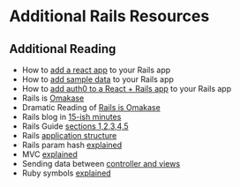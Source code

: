 # Additional Rails Resources

## Additional Reading

- How to [add a react app](/handbook/resources/rails/add-react-app-to-rails) to your Rails app
- How to [add sample data](/handbook/resources/rails/add-sample-data-to-rails-app) to your Rails app
- How to [add auth0 to a React + Rails app](/handbook/resources/rails/add-auth0-to-react-rails-app) to your Rails app
- Rails is [Omakase](http://david.heinemeierhansson.com/2012/rails-is-omakase.html)
- Dramatic Reading of [Rails is Omakase](https://www.youtube.com/watch?v=E99FnoYqoII)
- Rails blog in [15-ish minutes](https://www.youtube.com/watch?v=Gzj723LkRJY)
- Rails Guide [sections 1,2,3,4,5](http://guides.rubyonrails.org/getting_started.html)
- Rails [application structure](https://gorails.com/episodes/rails-application-structure)
- Rails param hash [explained](https://gorails.com/episodes/the-params-hash)
- MVC [explained](https://www.youtube.com/watch?v=3mQjtk2YDkM)
- Sending data between [controller and views](https://gorails.com/episodes/sending-data-between-controllers-and-views)
- Ruby symbols [explained](https://www.youtube.com/watch?v=mBXGBbEbXZY)

